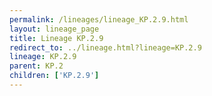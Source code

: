 ```yaml
---
permalink: /lineages/lineage_KP.2.9.html
layout: lineage_page
title: Lineage KP.2.9
redirect_to: ../lineage.html?lineage=KP.2.9
lineage: KP.2.9
parent: KP.2
children: ['KP.2.9']
---
```

